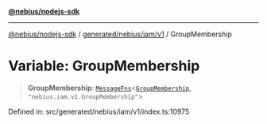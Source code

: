 [**@nebius/nodejs-sdk**](../../../../../README.md)

***

[@nebius/nodejs-sdk](../../../../../README.md) / [generated/nebius/iam/v1](../README.md) / GroupMembership

# Variable: GroupMembership

> **GroupMembership**: [`MessageFns`](../../../../../runtime/protos/core/interfaces/MessageFns.md)\<[`GroupMembership`](../interfaces/GroupMembership.md), `"nebius.iam.v1.GroupMembership"`\>

Defined in: src/generated/nebius/iam/v1/index.ts:10975
